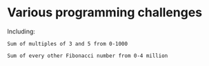 # Various programming challenges
Including:

    Sum of multiples of 3 and 5 from 0-1000
  
    Sum of every other Fibonacci number from 0-4 million
